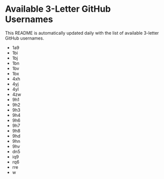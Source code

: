 # Available 3-Letter GitHub Usernames

This README is automatically updated daily with the list of available 3-letter GitHub usernames.

- 1a9
- 1bi
- 1bj
- 1bn
- 1bv
- 1bx
- 4xh
- 4yj
- 4yl
- 4zw
- 9h1
- 9h2
- 9h3
- 9h4
- 9h6
- 9h7
- 9h8
- 9hd
- 9hn
- 9hv
- dn5
- iq9
- rq6
- rre
- w
